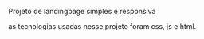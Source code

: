 Projeto de landingpage simples e responsiva


as tecnologias usadas nesse projeto foram css, js e html.

